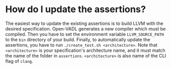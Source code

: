 # How do I update the assertions?

The easiest way to update the existing assertions is to build LLVM with the desired specification.
Open-VADL generates a new compiler which must be compiled. Then you have to set the environment variable
`LLVM_SOURCE_PATH` to the `bin` directory of your build. Finally, to automatically update the assertions, you have
to run `./create_test.sh <architecture>`. Note that `<architecture>` is your specification's architecture name, and it
must match the name of the folder in `assertions`. `<architecture>` is also name of the CLI flag of `clang`.